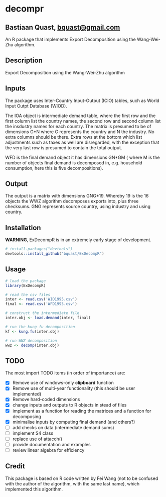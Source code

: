 decompr
======================================
Bastiaan Quast, bquast@gmail.com
--------------------------------------
An R package that implements Export Decomposition using the Wang-Wei-Zhu algorithm. 

Description
--------------------------------------
Export Decomposition using the Wang-Wei-Zhu algorithm

Inputs
--------------------------------------
The package uses Inter-Country Input-Output (ICIO) tables, such as World Input Outpt Database (WIOD).

The IOA object is intermediate demand table, where the first row and the first column list the country names, the second row and second column list the insdustry names for each country. The matrix is presumed to be of dimensions G*N where G represents the country and N the industry. No extra columns should be there. Extra rows at the bottom which list adjustments such as taxes as well are disregarded, with the exception that the very last row is presumed to contain the total output.

WFD is the final demand object it has dimensions GN*GM ( where M is the number of objects final demand is decomposed in, e.g. household consumption, here this is five decompositions).

Output
--------------------------------------
The output is a matrix with dimensions GNG*19. Whereby 19 is the 16 objects the WWZ algorithm decomposes exports into, plus three checksums. GNG represents source country, using industry and using country.


Installation
--------------------------------------
**WARNING**, ExDecompR is in an extremely early stage of development.

```R
# install.packages("devtools")
devtools::install_github("bquast/ExDecompR")
```


Usage
--------------------------------------
```R
# load the package
library(ExDecompR)

# read the csv files
inter <- read.csv('WID1995.csv')
final <- read.csv('WFD1995.csv')

# construct the intermediate file
inter.obj <- load.demand(inter, final)

# run the kung fu decomposition
kf <- kung.fu(inter.obj)

# run WWZ decomposition
wwz <- decomp(inter.obj)
```

TODO
--------------------------------------
The most import TODO items (in order of importance) are:

- [x] Remove use of windows-only **clipboard** function
- [x] Remove use of multi-year functionality (this should be user implemented)
- [x] Remove hard-coded dimensions
- [x] change inputs and outputs to R objects in stead of files
- [x] implement as a function for reading the matrices and a function for decomposing
- [x] minimalise inputs by computing final demand (and others?)
- [ ] add checks on data (intermediate demand sums)
- [ ] implement S4 class
- [ ] replace use of attacch()
- [ ] provide documentation and examples
- [ ] review linear algebra for efficiency

Credit
--------------------------------------
This package is based on R code written by Fei Wang (not to be confused with the author of the algorithm, with the same last name), which implemented this algorithm.
